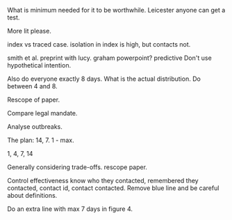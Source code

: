 
What is minimum needed for it to be worthwhile.
Leicester anyone can get a test.

More lit please.

index vs traced case.
  isolation in index is high, but contacts not.

smith et al. preprint with lucy.
graham powerpoint? predictive
Don't use hypothetical intention.

Also do everyone exactly 8 days. What is the actual distribution. Do between 4 and 8.

Rescope of paper.

Compare legal mandate.

Analyse outbreaks.




The plan:
14, 7.
1 - max.

1, 4, 7, 14

Generally considering trade-offs. rescope paper.

Control effectiveness
know who they contacted, remembered they contacted, contact id, contact contacted.
Remove blue line and be careful about definitions.

Do an extra line with max 7 days in figure 4.
